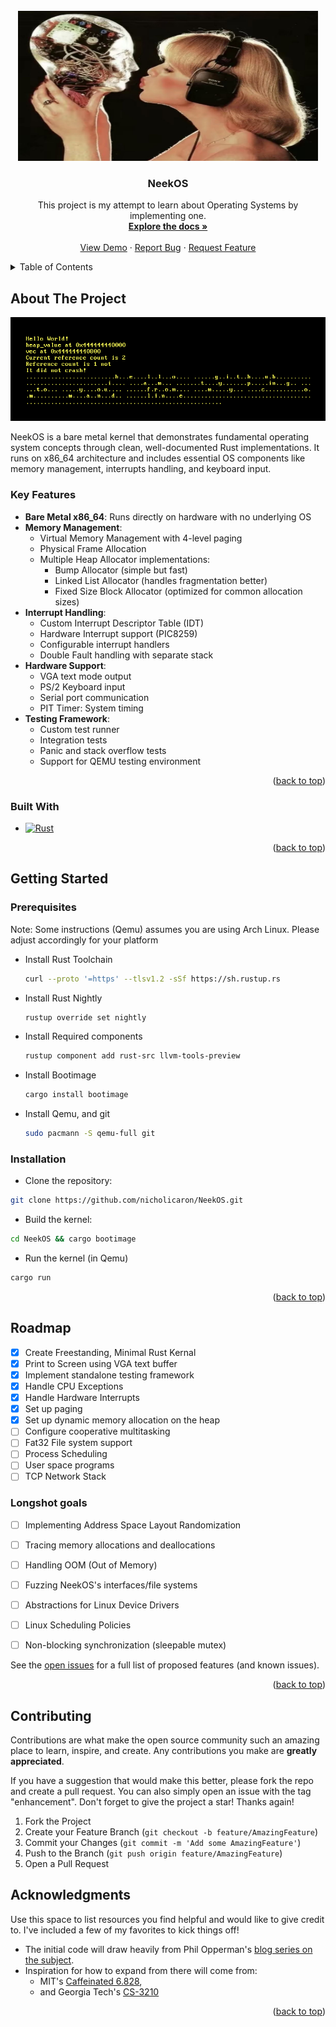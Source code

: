 <!-- PROJECT SHIELDS -->
<!--
*** I'm using markdown "reference style" links for readability.
*** Reference links are enclosed in brackets [ ] instead of parentheses ( ).
*** See the bottom of this document for the declaration of the reference variables
*** for contributors-url, forks-url, etc. This is an optional, concise syntax you may use.
*** https://www.markdownguide.org/basic-syntax/#reference-style-links
-->


<!-- PROJECT LOGO -->
<br />
<div align="center">
  <a href="https://github.com/">
    <img src="images/logo.png" alt="Logo" width="480" height="240">
  </a>

  <h3 align="center">NeekOS</h3>

  <p align="center">
    This project is my attempt to learn about Operating Systems by implementing one. 
    <br />
    <a href="https://github.com/"><strong>Explore the docs »</strong></a>
    <br />
    <br />
    <a href="https://github.com/">View Demo</a>
    &middot;
    <a href="https://github.com//issues/new?labels=bug&template=bug-report---.md">Report Bug</a>
    &middot;
    <a href="https://github.com//issues/new?labels=enhancement&template=feature-request---.md">Request Feature</a>
  </p>
</div>



<!-- TABLE OF CONTENTS -->
<details>
  <summary>Table of Contents</summary>
  <ol>
    <li>
      <a href="#about-the-project">About The Project</a>
      <ul>
        <li><a href="#built-with">Built With</a></li>
      </ul>
    </li>
    <li>
      <a href="#getting-started">Getting Started</a>
      <ul>
        <li><a href="#prerequisites">Prerequisites</a></li>
        <li><a href="#installation">Installation</a></li>
      </ul>
    </li>
    <li><a href="#usage">Usage</a></li>
    <li><a href="#roadmap">Roadmap</a></li>
    <li><a href="#contributing">Contributing</a></li>
    <li><a href="#license">License</a></li>
    <li><a href="#acknowledgments">Acknowledgments</a></li>
  </ol>
</details>



<!-- ABOUT THE PROJECT -->
## About The Project

[![Product Name Screen Shot][product-screenshot]]()

NeekOS is a bare metal kernel that demonstrates fundamental operating system concepts through clean, well-documented Rust implementations. It runs on x86_64 architecture and includes essential OS components like memory management, interrupts handling, and keyboard input.

### Key Features

- **Bare Metal x86_64**: Runs directly on hardware with no underlying OS
- **Memory Management**:
    - Virtual Memory Management with 4-level paging
    - Physical Frame Allocation
    - Multiple Heap Allocator implementations:
        - Bump Allocator (simple but fast)
        - Linked List Allocator (handles fragmentation better)
        - Fixed Size Block Allocator (optimized for common allocation sizes)
- **Interrupt Handling**:
    - Custom Interrupt Descriptor Table (IDT)
    - Hardware Interrupt support (PIC8259)
    - Configurable interrupt handlers
    - Double Fault handling with separate stack
- **Hardware Support**:
    - VGA text mode output
    - PS/2 Keyboard input
    - Serial port communication
    - PIT Timer: System timing
- **Testing Framework**:
    - Custom test runner
    - Integration tests
    - Panic and stack overflow tests
    - Support for QEMU testing environment


<p align="right">(<a href="#readme-top">back to top</a>)</p>



### Built With


* [![Rust][Rust]][Rust-url]


<p align="right">(<a href="#readme-top">back to top</a>)</p>



<!-- GETTING STARTED -->
## Getting Started

### Prerequisites

Note: Some instructions (Qemu) assumes you are using Arch Linux. Please adjust
accordingly for your platform

* Install Rust Toolchain
  ```sh
  curl --proto '=https' --tlsv1.2 -sSf https://sh.rustup.rs
  ```
* Install Rust Nightly
  ```sh
  rustup override set nightly
  ```
* Install Required components
  ```sh
  rustup component add rust-src llvm-tools-preview
  ```
* Install Bootimage
  ```sh
  cargo install bootimage
  ```
* Install Qemu, and git
  ```sh
  sudo pacmann -S qemu-full git
  ```

### Installation

* Clone the repository:
```sh
git clone https://github.com/nicholicaron/NeekOS.git
```

* Build the kernel:
```sh
cd NeekOS && cargo bootimage
```

* Run the kernel (in Qemu)
```sh
cargo run
```


<p align="right">(<a href="#readme-top">back to top</a>)</p>



<!-- ROADMAP -->
## Roadmap

- [x] Create Freestanding, Minimal Rust Kernal
- [x] Print to Screen using VGA text buffer
- [x] Implement standalone testing framework
- [x] Handle CPU Exceptions
- [x] Handle Hardware Interrupts
- [x] Set up paging
- [x] Set up dynamic memory allocation on the heap
- [ ] Configure cooperative multitasking
- [ ] Fat32 File system support
- [ ] Process Scheduling
- [ ] User space programs
- [ ] TCP Network Stack

### Longshot goals
- [ ] Implementing Address Space Layout Randomization
- [ ] Tracing memory allocations and deallocations
- [ ] Handling OOM (Out of Memory)
- [ ] Fuzzing NeekOS's interfaces/file systems
- [ ] Abstractions for Linux Device Drivers
- [ ] Linux Scheduling Policies
- [ ] Non-blocking synchronization (sleepable mutex)


See the [open issues](https://github.com/nicholicaron/NeekOS/issues) for a full list of proposed features (and known issues).

<p align="right">(<a href="#readme-top">back to top</a>)</p>



<!-- CONTRIBUTING -->
## Contributing

Contributions are what make the open source community such an amazing place to learn, inspire, and create. Any contributions you make are **greatly appreciated**.

If you have a suggestion that would make this better, please fork the repo and create a pull request. You can also simply open an issue with the tag "enhancement".
Don't forget to give the project a star! Thanks again!

1. Fork the Project
2. Create your Feature Branch (`git checkout -b feature/AmazingFeature`)
3. Commit your Changes (`git commit -m 'Add some AmazingFeature'`)
4. Push to the Branch (`git push origin feature/AmazingFeature`)
5. Open a Pull Request


<!-- ACKNOWLEDGMENTS -->
## Acknowledgments

Use this space to list resources you find helpful and would like to give credit to. I've included a few of my favorites to kick things off!

- The initial code will draw heavily from Phil Opperman's [blog series on the subject](https://os.phil-opp.com/). 
- Inspiration for how to expand from there will come from:
  - MIT's [Caffeinated 6.828](https://sipb.mit.edu/iap/6.828/),
  - and Georgia Tech's [CS-3210](https://tc.gtisc.gatech.edu/cs3210/2020/spring/info.html)

<p align="right">(<a href="#readme-top">back to top</a>)</p>



<!-- MARKDOWN LINKS & IMAGES -->
<!-- https://www.markdownguide.org/basic-syntax/#reference-style-links -->
[forks-shield]: https://img.shields.io/github/forks/nicholicaron/NeekOS.svg?style=for-the-badge
[forks-url]: https://github.com/nicholicaron/NeekOS/network/members
[stars-shield]: https://img.shields.io/github/stars/nicholicaron/NeekOS.svg?style=for-the-badge
[stars-url]: https://github.com/nicholicaron/NeekOS/stargazers
[issues-shield]: https://img.shields.io/github/issues/nicholicaron/NeekOS.svg?style=for-the-badge
[issues-url]: https://github.com/nicholicaron/NeekOS/issues
[license-shield]: https://img.shields.io/github/license/nicholicaron/NeekOS.svg?style=for-the-badge
[license-url]: https://github.com//blob/master/LICENSE.txt
[product-screenshot]: images/screenshot.png
[Rust]: https://shields.io/badge/-Rust-3776AB?style=flat&logo=rust
[Rust-url]: https://www.rust-lang.org/
